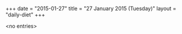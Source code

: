 +++
date = "2015-01-27"
title = "27 January 2015 (Tuesday)"
layout = "daily-diet"
+++

<p>&lt;no entries&gt;</p>